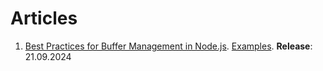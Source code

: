 # Articles

1. [Best Practices for Buffer Management in Node.js](https://medium.com/javascript-in-plain-english/best-practices-for-buffer-management-in-node-js-f3358ffdc5e5). [Examples](Best-Practices-for-Buffer-Management-in-Node.js). **Release**: 21.09.2024
